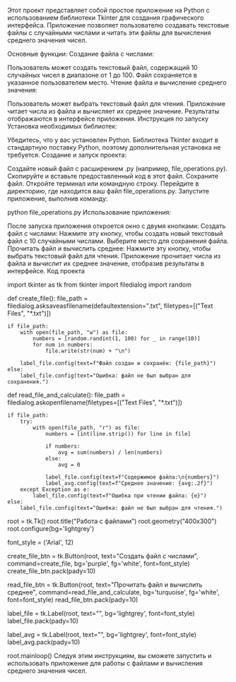 Этот проект представляет собой простое приложение на Python с использованием библиотеки Tkinter для создания графического интерфейса. 
Приложение позволяет пользователю создавать текстовые файлы с случайными числами и читать эти файлы для вычисления среднего значения чисел.

Основные функции:
Создание файла с числами:

Пользователь может создать текстовый файл, содержащий 10 случайных чисел в диапазоне от 1 до 100.
Файл сохраняется в указанное пользователем место.
Чтение файла и вычисление среднего значения:

Пользователь может выбрать текстовый файл для чтения.
Приложение читает числа из файла и вычисляет их среднее значение.
Результаты отображаются в интерфейсе приложения.
Инструкция по запуску
Установка необходимых библиотек:

Убедитесь, что у вас установлен Python.
Библиотека Tkinter входит в стандартную поставку Python, поэтому дополнительная установка не требуется.
Создание и запуск проекта:

Создайте новый файл с расширением .py (например, file_operations.py).
Скопируйте и вставьте предоставленный код в этот файл.
Сохраните файл.
Откройте терминал или командную строку.
Перейдите в директорию, где находится ваш файл file_operations.py.
Запустите приложение, выполнив команду:

python file_operations.py
Использование приложения:

После запуска приложения откроется окно с двумя кнопками:
Создать файл с числами: Нажмите эту кнопку, чтобы создать новый текстовый файл с 10 случайными числами. Выберите место для сохранения файла.
Прочитать файл и вычислить среднее: Нажмите эту кнопку, чтобы выбрать текстовый файл для чтения. Приложение прочитает числа из файла и вычислит их среднее значение, отобразив результаты в интерфейсе.
Код проекта

import tkinter as tk
from tkinter import filedialog
import random

def create_file():
    file_path = filedialog.asksaveasfilename(defaultextension=".txt", filetypes=[("Text Files", "*.txt")])

    if file_path:
        with open(file_path, "w") as file:
            numbers = [random.randint(1, 100) for _ in range(10)]
            for num in numbers:
                file.write(str(num) + "\n")

        label_file.config(text=f"Файл создан и сохранён: {file_path}")
    else:
        label_file.config(text="Ошибка: файл не был выбран для сохранения.")

def read_file_and_calculate():
    file_path = filedialog.askopenfilename(filetypes=[("Text Files", "*.txt")])

    if file_path:
        try:
            with open(file_path, "r") as file:
                numbers = [int(line.strip()) for line in file]

                if numbers:
                    avg = sum(numbers) / len(numbers)
                else:
                    avg = 0

                label_file.config(text=f"Содержимое файла:\n{numbers}")
                label_avg.config(text=f"Среднее значение: {avg:.2f}")
        except Exception as e:
            label_file.config(text=f"Ошибка при чтении файла: {e}")
    else:
        label_file.config(text="Ошибка: файл не был выбран для чтения.")

root = tk.Tk()
root.title("Работа с файлами")
root.geometry("400x300")
root.configure(bg='lightgrey')

font_style = ('Arial', 12)

create_file_btn = tk.Button(root, text="Создать файл с числами", command=create_file, bg='purple', fg='white', font=font_style)
create_file_btn.pack(pady=10)

read_file_btn = tk.Button(root, text="Прочитать файл и вычислить среднее", command=read_file_and_calculate, bg='turquoise', fg='white', font=font_style)
read_file_btn.pack(pady=10)

label_file = tk.Label(root, text="", bg='lightgrey', font=font_style)
label_file.pack(pady=10)

label_avg = tk.Label(root, text="", bg='lightgrey', font=font_style)
label_avg.pack(pady=10)

root.mainloop()
Следуя этим инструкциям, вы сможете запустить и использовать приложение для работы с файлами и вычисления среднего значения чисел.
